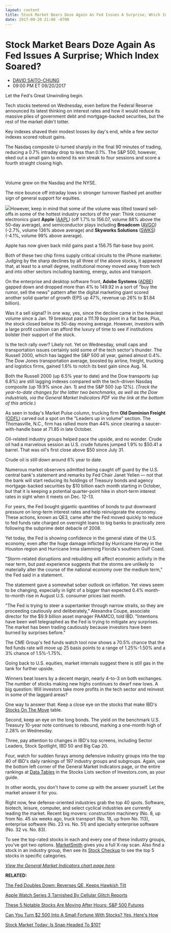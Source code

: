 ```yaml
---
layout: content
title: Stock Market Bears Doze Again As Fed Issues A Surprise; Which Index Soared?
date: 2017-09-20 21:00 -0700
---
```



Stock Market Bears Doze Again As Fed Issues A Surprise; Which Index Soared?
============================================================================




* [DAVID SAITO-CHUNG](https://www.investors.com/author/chungd/ "Posts by DAVID SAITO-CHUNG")
* 09:00 PM ET 09/20/2017




Let the Fed's Great Unwinding begin.


Tech stocks teetered on Wednesday, even before the Federal Reserve announced its latest thinking on interest rates and how it would reduce its massive piles of government debt and mortgage-backed securities, but the rest of the market didn't totter.


Key indexes shaved their modest losses by day's end, while a few sector indexes scored robust gains.




The Nasdaq composite U-turned sharply in the final 90 minutes of trading, reducing a 0.7% intraday drop to less than 0.1%. The S&P 500, however, eked out a small gain to extend its win streak to four sessions and score a fourth straight closing high.


 


Volume grew on the Nasdaq and the NYSE.


The nice bounce off intraday lows in stronger turnover flashed yet another sign of general support for equities.


![](https://www.investors.com/wp-content/uploads/2017/09/MP_4x3_092017-169x300.png)However, keep in mind that some of the volume was tilted toward sell-offs in some of the hottest industry sectors of the year: Think consumer electronics giant **Apple** ([AAPL](https://research.investors.com/quote.aspx?symbol=AAPL)) (off 1.7% to 156.07, volume 88% above the 50-day average), and semiconductor plays including **Broadcom** ([AVGO](https://research.investors.com/quote.aspx?symbol=AVGO)) (-2.7%, volume 136% above average) and **Skyworks Solutions** ([SWKS](https://research.investors.com/quote.aspx?symbol=SWKS)) (-4.1%, volume 99% above average).


Apple has now given back mild gains past a 156.75 flat-base buy point.


Both of these two chip firms supply critical circuits to the iPhone marketer. Judging by the sharp declines by all three of the above stocks, it appeared that, at least to a small degree, institutional money moved away from tech and into other sectors including banking, energy, autos and transport.


On the enterprise and desktop software front, **Adobe Systems** ([ADBE](https://research.investors.com/quote.aspx?symbol=ADBE)) gapped down and dropped more than 4% to 149.92 in a sort of "buy the rumor, sell the news" pattern after the digital marketing giant scored another solid quarter of growth (EPS up 47%, revenue up 26% to $1.84 billion).



Was it a sell signal? In one way, yes, since the decline came in the heaviest volume since a Jan. 19 breakout past a 111.19 buy point in a flat base. Plus, the stock closed below its 50-day moving average. However, investors with a large profit cushion can afford the luxury of time to see if institutions bolster their support of the stock.


Is the tech rally over? Likely not. Yet on Wednesday, small caps and transportation issues certainly sold some of the tech sector's thunder. The Russell 2000, which has lagged the S&P 500 all year, gained almost 0.4%. The Dow Jones transportation average, boosted by airline, freight, trucking and logistics firms, gained 1.6% to notch its best gain since Aug. 14.


Both the Russell 2000 (up 6.5% year to date) and the Dow transports (up 6.8%) are still lagging indexes compared with the tech-driven Nasdaq composite (up 19.9% since Jan. 1) and the S&P 500 (up 12%). (*Track the year-to-date changes for the latter two benchmarks, as well as the Dow industrials, via the General Market Indicators PDF via the link at the bottom of this article.*)


As seen in today's Market Pulse column, trucking firm **Old Dominion Freight** ([ODFL](https://research.investors.com/quote.aspx?symbol=ODFL)) carved out a spot on the "Leaders up in volume" section. The Thomasville, N.C., firm has rallied more than 44% since clearing a saucer-with-handle base at 71.85 in late October.



Oil-related industry groups helped pace the upside, and no wonder. Crude oil had a marvelous session as U.S. crude futures jumped 1.9% to $50.41 a barrel. That was oil's first close above $50 since July 31.


Crude oil is still down around 6% year to date.


Numerous market observers admitted being caught off guard by the U.S. central bank's statement and remarks by Fed Chair Janet Yellen — not that the bank will start reducing its holdings of Treasury bonds and agency mortgage-backed securities by $10 billion each month starting in October, but that it is keeping a potential quarter-point hike in short-term interest rates in sight when it meets on Dec. 12-13.


For years, the Fed bought gigantic quantities of bonds to put downward pressure on long-term interest rates and help reinvigorate the economy. These actions, known as QE3, came after the Fed moved quickly to reduce to fed funds rate charged on overnight loans to big banks to practically zero following the subprime debt debacle of 2008.


Yet today, the Fed is showing confidence in the general state of the U.S. economy, even after the huge damage inflicted by Hurricane Harvey in the Houston region and Hurricane Irma slamming Florida's southern Gulf Coast.


"Storm-related disruptions and rebuilding will affect economic activity in the near term, but past experience suggests that the storms are unlikely to materially alter the course of the national economy over the medium term," the Fed said in a statement.


The statement gave a somewhat sober outlook on inflation. Yet views seem to be changing, especially in light of a bigger than expected 0.4% month-to-month rise in August U.S. consumer prices last month.


"The Fed is trying to steer a supertanker through narrow straits, so they are proceeding cautiously and deliberately," Alexandra Coupe, associate director for the $9.9 billion asset manager PAAMCO, told IBD. "Intentions have been well telegraphed as the Fed is trying to mitigate any surprises. The market has been trading cautiously because investors have been burned by surprises before."


The CME Group's fed funds watch tool now shows a 70.5% chance that the fed funds rate will move up 25 basis points to a range of 1.25%-1.50% and a 3% chance of 1.5%-1.75%.


Going back to U.S. equities, market internals suggest there is still gas in the tank for further upside.


Winners beat losers by a decent margin, nearly 4-to-3 on both exchanges. The number of stocks making new highs continues to dwarf new lows. A big question: Will investors take more profits in the tech sector and reinvest in some of the laggard areas?


One way to answer that: Keep a close eye on the stocks that make IBD's [Stocks On The Move](http://research.investors.com/stocksonthemove.aspx) table.


Second, keep an eye on the long bonds. The yield on the benchmark U.S. Treasury 10-year note continues to rebound, marking a one-month high of 2.28% on Wednesday.


Three, pay attention to changes in IBD's top screens, including Sector Leaders, Stock Spotlight, IBD 50 and Big Cap 20.


Four, watch for sudden forays among defensive industry groups into the top 40 of IBD's daily rankings of 197 industry groups and subgroups. Again, use the bottom left corner of the General Market Indicators page, or the entire rankings at [Data Tables](https://www.investors.com/ibd-data-tables/) in the Stocks Lists section of Investors.com, as your guide.


In other words, you don't have to come up with the answer yourself. Let the market answer it for you.


Right now, few defense-oriented industries grab the top 40 spots. Software, biotech, leisure, computer, and select cyclical industries are currently leading the market. Recent big movers: construction machinery (No. 8, up from No. 45 six weeks ago, truck transport (No. 18, up from No. 113), enterprise software (No. 23 vs. No. 51) and specialty enterprise software (No. 32 vs. No. 83).


To see the top-rated stocks in each and every one of these industry groups, you've got two options. [MarketSmith](http://shop.investors.com/offer/splashresponsive.aspx?id=mssharpen-fixed&src=A012GE5) gives you a full X-ray scan. Also find a stock in an industry group, then see its [Stock Checkup](http://research.investors.com/stock-checkup/) to see the top 5 stocks in specific categories.


[*View the General Market Indicators chart page here*](https://www.investors.com/wp-content/uploads/2017/09/IBD2009152747GMI.pdf)*.*


**RELATED:**


[The Fed Doubles Down: Reverses QE, Keeps Hawkish Tilt](https://www.investors.com/news/economy/federal-reserve-reverses-qe-asset-buys-keeps-hawkish-tilt/)


[Apple Watch Series 3 Tarnished By Cellular Glitch Reports](https://www.investors.com/news/technology/click/apple-watch-series-3-tarnished-by-cellular-glitch-reports/)


[These 5 Notable Stocks Are Moving After Hours; S&P 500 Futures](https://www.investors.com/market-trend/stock-market-today/amd-nvidia-stocks-moving-on-tesla-sp-500-futures/)


[Can You Turn $2,500 Into A Small Fortune With Stocks? Yes, Here's How](https://www.investors.com/how-to-invest/investors-corner/can-you-make-roaring-stock-profits-with-a-little-cash-yes-here-is-the-way/)


[Stock Market Today: Is Snap Headed To $10?](https://www.investors.com/market-trend/stock-market-today/stocks-flat-apple-down-but-oil-stocks-rising-will-snap-hit-10/)


 


 




